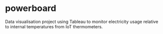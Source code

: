 # powerboard
Data visualisation project using Tableau to monitor electricity usage relative to internal temperatures from IoT thermometers.
